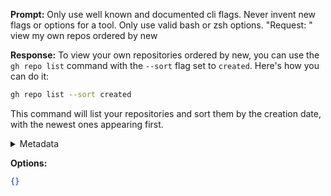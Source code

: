 **Prompt:**
Only use well known and documented cli flags. Never invent new flags or options for a tool. Only use valid bash or zsh options.
"Request: " view my own repos ordered by new


**Response:**
To view your own repositories ordered by new, you can use the `gh repo list` command with the `--sort` flag set to `created`. Here's how you can do it:

```bash
gh repo list --sort created
```

This command will list your repositories and sort them by the creation date, with the newest ones appearing first.

<details><summary>Metadata</summary>

- Duration: 2356 ms
- Datetime: 2023-08-28T14:24:22.055235
- Model: gpt-3.5-turbo-0613

</details>

**Options:**
```json
{}
```

